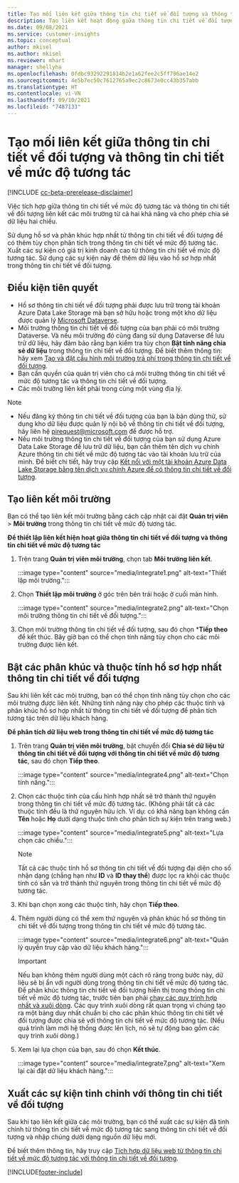 ```yaml
---
title: Tạo mối liên kết giữa thông tin chi tiết về đối tượng và thông tin chi tiết về mức độ tương tác
description: Tạo liên kết hoạt động giữa thông tin chi tiết về đối tượng và thông tin chi tiết về mức độ tương tác để cho phép chia sẻ dữ liệu theo hai chiều.
ms.date: 09/08/2021
ms.service: customer-insights
ms.topic: conceptual
author: mkisel
ms.author: mkisel
ms.reviewer: mhart
manager: shellyha
ms.openlocfilehash: 0fdbc93292291814b2e1a62fee2c5ff796ae14e2
ms.sourcegitcommit: 4e5b7ec50c7612765a9ec2c8673e0cc43b357abb
ms.translationtype: HT
ms.contentlocale: vi-VN
ms.lasthandoff: 09/10/2021
ms.locfileid: "7487133"
---
```

# <a name="create-a-link-between-audience-insights-and-engagement-insights"></a>Tạo mối liên kết giữa thông tin chi tiết về đối tượng và thông tin chi tiết về mức độ tương tác

[!INCLUDE [cc-beta-prerelease-disclaimer](includes/cc-beta-prerelease-disclaimer.md)]

Việc tích hợp giữa thông tin chi tiết về mức độ tương tác và thông tin chi tiết về đối tượng liên kết các môi trường từ cả hai khả năng và cho phép chia sẻ dữ liệu hai chiều.

Sử dụng hồ sơ và phân khúc hợp nhất từ thông tin chi tiết về đối tượng để có thêm tùy chọn phân tích trong thông tin chi tiết về mức độ tương tác. Xuất các sự kiện có giá trị kinh doanh cao từ thông tin chi tiết về mức độ tương tác. Sử dụng các sự kiện này để thêm dữ liệu vào hồ sơ hợp nhất trong thông tin chi tiết về đối tượng.

## <a name="prerequisites"></a>Điều kiện tiên quyết

- Hồ sơ thông tin chi tiết về đối tượng phải được lưu trữ trong tài khoản Azure Data Lake Storage mà bạn sở hữu hoặc trong một kho dữ liệu được quản lý [Microsoft Dataverse](/powerapps/maker/data-platform/data-platform-intro.md). 
- Môi trường thông tin chi tiết về đối tượng của bạn phải có môi trường Dataverse. Và nếu môi trường đó cũng đang sử dụng Dataverse để lưu trữ dữ liệu, hãy đảm bảo rằng bạn kiểm tra tùy chọn **Bật tính năng chia sẻ dữ liệu** trong thông tin chi tiết về đối tượng. Để biết thêm thông tin: hãy xem [Tạo và đặt cấu hình môi trường trả phí trong thông tin chi tiết về đối tượng](../audience-insights/get-started-paid.md).
- Bạn cần quyền của quản trị viên cho cả môi trường thông tin chi tiết về mức độ tương tác và thông tin chi tiết về đối tượng.
- Các môi trường liên kết phải trong cùng một vùng địa lý.

> [!NOTE]
> - Nếu đăng ký thông tin chi tiết về đối tượng của bạn là bản dùng thử, sử dụng kho dữ liệu được quản lý nội bộ về thông tin chi tiết về đối tượng, hãy liên hệ [pirequest@microsoft.com](mailto:pirequest@microsoft.com) để được hỗ trợ. 
> - Nếu môi trường thông tin chi tiết về đối tượng của bạn sử dụng Azure Data Lake Storage để lưu trữ dữ liệu, bạn cần thêm tên dịch vụ chính Azure thông tin chi tiết về mức độ tương tác vào tài khoản lưu trữ của mình. Để biết chi tiết, hãy truy cập [Kết nối với một tài khoản Azure Data Lake Storage bằng tên dịch vụ chính Azure để có thông tin chi tiết về đối tượng](../audience-insights/connect-service-principal.md). 


## <a name="create-an-environment-link"></a>Tạo liên kết môi trường

Bạn có thể tạo liên kết môi trường bằng cách cập nhật cài đặt **Quản trị viên** > **Môi trường** trong thông tin chi tiết về mức độ tương tác.

**Để thiết lập liên kết hiện hoạt giữa thông tin chi tiết về đối tượng và thông tin chi tiết về mức độ tương tác**

1. Trên trang **Quản trị viên môi trường**, chọn tab **Môi trường liên kết**.

    :::image type="content" source="media/integrate1.png" alt-text="Thiết lập môi trường.":::

1. Chọn **Thiết lập môi trường** ở góc trên bên trái hoặc ở cuối màn hình.

     :::image type="content" source="media/integrate2.png" alt-text="Chọn môi trường thông tin chi tiết về đối tượng.":::

1. Chọn môi trường thông tin chi tiết về đối tượng, sau đó chọn ***Tiếp theo** để kết thúc. Bây giờ bạn có thể chọn tính năng tùy chọn cho các môi trường được liên kết.
 
## <a name="enable-audience-insights-unified-profiles-attributes-and-segments"></a>Bật các phân khúc và thuộc tính hồ sơ hợp nhất thông tin chi tiết về đối tượng

Sau khi liên kết các môi trường, bạn có thể chọn tính năng tùy chọn cho các môi trường được liên kết. Những tính năng này cho phép các thuộc tính và phân khúc hồ sơ hợp nhất từ thông tin chi tiết về đối tượng để phân tích tương tác trên dữ liệu khách hàng.

**Để phân tích dữ liệu web trong thông tin chi tiết về mức độ tương tác**

1. Trên trang **Quản trị viên môi trường**, bật chuyển đổi **Chia sẻ dữ liệu từ thông tin chi tiết về đối tượng với thông tin chi tiết về mức độ tương tác**, sau đó chọn **Tiếp theo**.

    :::image type="content" source="media/integrate4.png" alt-text="Chọn tính năng.":::

1. Chọn các thuộc tính của cấu hình hợp nhất sẽ trở thành thứ nguyên trong thông tin chi tiết về mức độ tương tác. (Không phải tất cả các thuộc tính đều là thứ nguyên hữu ích. Ví dụ: có khả năng bạn không cần **Tên** hoặc **Họ** dưới dạng thuộc tính cho phân tích sự kiện trên trang web.)

    :::image type="content" source="media/integrate5.png" alt-text="Lựa chọn các chiều.":::

   >[!NOTE]
   > Tất cả các thuộc tính hồ sơ thông tin chi tiết về đối tượng đại diện cho số nhận dạng (chẳng hạn như **ID** và **ID thay thế**) được lọc ra khỏi các thuộc tính có sẵn và trở thành thứ nguyên trong thông tin chi tiết về mức độ tương tác.

1. Khi bạn chọn xong các thuộc tính, hãy chọn **Tiếp theo**.
1. Thêm người dùng có thể xem thứ nguyên và phân khúc hồ sơ thông tin chi tiết về đối tượng trong thông tin chi tiết về mức độ tương tác.

    :::image type="content" source="media/integrate6.png" alt-text="Quản lý quyền truy cập vào dữ liệu khách hàng.":::

   > [!IMPORTANT]
   > Nếu bạn không thêm người dùng một cách rõ ràng trong bước này, dữ liệu sẽ bị ẩn với người dùng trong thông tin chi tiết về mức độ tương tác.
   > Để phân khúc thông tin chi tiết về đối tượng hiển thị trong thông tin chi tiết về mức độ tương tác, trước tiên bạn phải [chạy các quy trình hợp nhất và xuôi dòng](../audience-insights/merge-entities.md). Các quy trình xuôi dòng rất quan trọng vì chúng tạo ra một bảng duy nhất chuẩn bị cho các phân khúc thông tin chi tiết về đối tượng được chia sẻ với thông tin chi tiết về mức độ tương tác. (Nếu quá trình làm mới hệ thống được lên lịch, nó sẽ tự động bao gồm các quy trình xuôi dòng.)

1. Xem lại lựa chọn của bạn, sau đó chọn **Kết thúc**.

    :::image type="content" source="media/integrate7.png" alt-text="Xem lại cài đặt dữ liệu khách hàng.":::

## <a name="export-refined-events-to-audience-insights"></a>Xuất các sự kiện tinh chỉnh với thông tin chi tiết về đối tượng

Sau khi tạo liên kết giữa các môi trường, bạn có thể xuất các sự kiện đã tinh chỉnh từ thông tin chi tiết về mức độ tương tác sang thông tin chi tiết về đối tượng và nhập chúng dưới dạng nguồn dữ liệu mới. 

Để biết thêm thông tin, hãy truy cập [Tích hợp dữ liệu web từ thông tin chi tiết về mức độ tương tác với thông tin chi tiết về đối tượng](../audience-insights/integrate-engagement-insights.md).

<!--
## Share engagement insights refined events with audience insights

After you create a link between environments, a new option becomes available for you to share [refined events](refined-events.md) with audience insights.

Consider the following when creating refined events for audience insights: 

- Provide a meaningful name for the refined event. It will be used as an activity name in audience insights.
- Select at least the following properties to create an activity in audience insights: 
    - Signal.Action.Name indicates the activity details.
    - Signal.User.Id maps with the customer ID.
    - Signal.View.Uri is a web address as a basis for segments or measures.
    - Signal.Export.Id is a primary key for events.
    - Signal.Timestamp determines the date and time for the activity.

To share refined events:

1. From the engagement insights menu, select **Data** and then select the **Events** tab.
2. On the **Action** menu, select **Share as activity**.

    :::image type="content" source="media/integrate8.png" alt-text="Data shared events settings.":::

3. You can view and stop actively shared events on the **Export and Sharing** tab.
4. -- per Michael K, we need a mock here (Mukesh needs to update to reflect what happens in AUI once a user shares a refined event (i.e. no longer AUI, data wrangler needs to go discover data in the storage, the shared event is available as a DS and entity, correct?)

### Attach refined events shared as activities to unified profiles in audience insights

You can bring customer web activity data from engagement insights into audience insights. In addition to transactional, demographic, or behavioral data, you can view activities on the web in unified customer profiles. You can then use these profiles to get insights such as segments, measures, and predictions for audience activation.

Follow the steps in [data unification](../audience-insights/data-unification.md) to map, match, and merge website authentication information to unified profiles in audience insights.

You can also share refined events that are now available in audience insights, identified as data sources and entities. 

Next, you can relate event data from engagement insights as unified activities in customer profiles.

### Relate refined event data as an activity of a customer profile

After unifying the data, you can configure the activity for the customer profile. For more information, go to [Customer activities](../audience-insights/activities.md).

:::image type="content" source="media/web-event-activity.png" alt-text="Activities page with expanded Edit activity pane.":::

Next, configure the new activity by using mapping elements: 

- **Primary Key**: Signal.Export.Id, a unique ID that is available for every event record in engagement insights. This property is automatically generated.

- **Timestamp**: Signal.Timestamp in the event property.

- **Event**: Signal.Name, the event name that you want to track.

- **Web address**: Signal.View.Uri that refers to the URI of the page that created the event.

- **Details**: Signal.Action.Name to represent the information to associate with the event. The selected property in this case indicates that the event is for email promotion.

- **Activity type**: In this example, we choose the existing activity type WebLog. This selection is a useful filter option to run prediction models or create segments based on this activity type.

- **Set up relationship**: This important setting ties the activity to existing customer profiles. **Signal.User.Id** is the identifier configured in the SDK to be collected. It relates to the user ID in other data sources that are configured in audience insights. 

This example configures the relationship between Signal.User.Id and RetailCustomers:CustomerRetailId, which is the primary key that was identified in the map step of the data unification process.

After processing the activities, you can review customer records and open a customer card to see activities from engagement insights in the timeline. 

> [!TIP]
> To find a customer ID that has an engagement insights activity, go to **Entities** and preview the data for the UnifiedActivity entity. **ActivityTypeDisplay = WebLog** contains the engagement insights activity configured in the preceding example. Copy the customer ID for one of those records and search<!--note from editor: Edit okay? I couldn't quite follow this.-- > for that ID on the **Customers** page.

--> 

[!INCLUDE[footer-include](../includes/footer-banner.md)]
